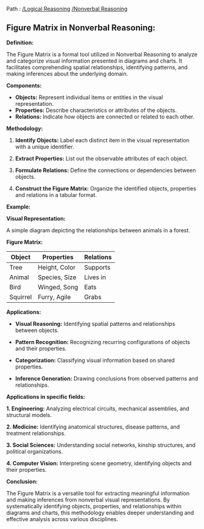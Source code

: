Path : [/Logical Reasoning](<..\..\index.md>) [/Nonverbal Reasoning](<..\index.md>)
## Figure Matrix in Nonverbal Reasoning:

**Definition:**

The Figure Matrix is a formal tool utilized in Nonverbal Reasoning to analyze and categorize visual information presented in diagrams and charts. It facilitates comprehending spatial relationships, identifying patterns, and making inferences about the underlying domain.


**Components:**

- **Objects:** Represent individual items or entities in the visual representation.
- **Properties:** Describe characteristics or attributes of the objects.
- **Relations:** Indicate how objects are connected or related to each other.


**Methodology:**

1. **Identify Objects:** Label each distinct item in the visual representation with a unique identifier.


2. **Extract Properties:** List out the observable attributes of each object.


3. **Formulate Relations:** Define the connections or dependencies between objects.


4. **Construct the Figure Matrix:** Organize the identified objects, properties and relations in a tabular format.


**Example:**


**Visual Representation:**

A simple diagram depicting the relationships between animals in a forest.


**Figure Matrix:**

| Object | Properties | Relations |
|---|---|---|
| Tree | Height, Color | Supports |
| Animal | Species, Size | Lives in |
| Bird | Winged, Song | Eats |
| Squirrel | Furry, Agile | Grabs |


**Applications:**

- **Visual Reasoning:** Identifying spatial patterns and relationships between objects.


- **Pattern Recognition:** Recognizing recurring configurations of objects and their properties.


- **Categorization:** Classifying visual information based on shared properties.


- **Inference Generation:** Drawing conclusions from observed patterns and relationships.


**Applications in specific fields:**

**1. Engineering:** Analyzing electrical circuits, mechanical assemblies, and structural models.


**2. Medicine:** Identifying anatomical structures, disease patterns, and treatment relationships.


**3. Social Sciences:** Understanding social networks, kinship structures, and political organizations.


**4. Computer Vision:** Interpreting scene geometry, identifying objects and their properties.


**Conclusion:**

The Figure Matrix is a versatile tool for extracting meaningful information and making inferences from nonverbal visual representations. By systematically identifying objects, properties, and relationships within diagrams and charts, this methodology enables deeper understanding and effective analysis across various disciplines.
